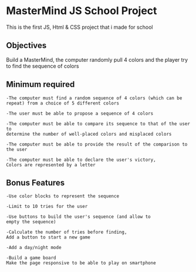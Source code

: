# MasterMind JS School Project
This is the first JS, Html & CSS project that i made for school

## Objectives
Build a MasterMind, the computer randomly pull 4 colors and the player try to find the sequence of colors

## Minimum required
```
-The computer must find a random sequence of 4 colors (which can be
repeat) from a choice of 5 different colors

-The user must be able to propose a sequence of 4 colors

-The computer must be able to compare its sequence to that of the user to
determine the number of well-placed colors and misplaced colors

-The computer must be able to provide the result of the comparison to the user

-The computer must be able to declare the user's victory,
Colors are represented by a letter
```

## Bonus Features
```
-Use color blocks to represent the sequence

-Limit to 10 tries for the user

-Use buttons to build the user's sequence (and allow to
empty the sequence)

-Calculate the number of tries before finding,
Add a button to start a new game

-Add a day/night mode

-Build a game board
Make the page responsive to be able to play on smartphone